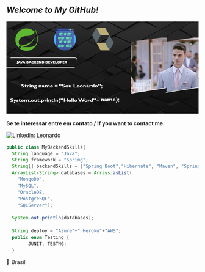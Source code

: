 <h2><em> Welcome to My GitHub! </em></h2>


![banner](https://github.com/leosant/AssetsforRepository/blob/main/ProfileGitHub.png)


**Se te interessar entre em contato / If you want to contact me:** 

[![Linkedin: Leonardo](https://img.shields.io/badge/-Leonardo-blue?style=flat-square&logo=Linkedin&logoColor=white&link=https://www.linkedin.com/in/leonardosantos455/)](https://www.linkedin.com/in/leonardosantos455/)

```java 
public class MyBackendSkills{
  String language = "Java"; 
  String framework = "Spring";
  String[] backendSkills = {"Spring Boot","Hibernate", "Maven", "Spring Security", "JavaFX"};
  ArrayList<String> databases = Arrays.asList(
    "MongoDb",
    "MySQL",
    "OracleDB,
    "PostgreSQL",
    "SQLServer");
    
  System.out.println(databases);
  
  String deploy = "Azure"+" Heroku"+"AWS";
  public enum Testing {
        JUNIT, TESTNG;
  }

```

🏡 Brasil<br>
<!--
**leosant/leosant** is a ✨ _special_ ✨ repository because its `README.md` (this file) appears on your GitHub profile.

Here are some ideas to get you started:

- 🔭 I’m currently working on ...
- 🌱 I’m currently learning ...
- 👯 I’m looking to collaborate on ...
- 🤔 I’m looking for help with ...
- 💬 Ask me about ...
- 📫 How to reach me: ...
- 😄 Pronouns: ...
- ⚡ Fun fact: ...
-->
